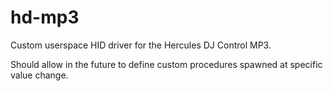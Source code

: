 # hd-mp3

Custom userspace HID driver for the Hercules DJ Control MP3.

Should allow in the future to define custom procedures spawned at specific value change.